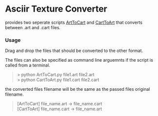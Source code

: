 # Asciir Texture Converter
provides two seperate scripts [ArtToCart](./ArtToCart.py) and [CartToArt](./CartToArt.py) that converts between .art and .cart files.

### Usage
Drag and drop the files that should be converted to the other format.

The files can also be specified as command line arguemnts if the script is called from a terminal.
> \> python ArtToCart.py file1.art file2.art  
> \> python CartToArt.py file1.cart file2.cart

the converted files filename will be the same as the passed files original filename.
> [ArtToCart] file_name.art -> file_name.cart  
> [CartToArt] file_name.cart -> file_name.art
